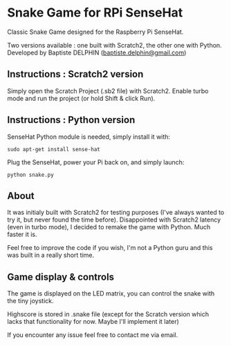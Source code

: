 # Snake Game for RPi SenseHat
Classic Snake Game designed for the Raspberry Pi SenseHat. 

Two versions available : one built with Scratch2, the other one with Python. 
Developed by Baptiste DELPHIN (baptiste.delphin@gmail.com)

## Instructions : Scratch2 version
Simply open the Scratch Project (.sb2 file) with Scratch2.
Enable turbo mode and run the project (or hold Shift & click Run).

## Instructions : Python version 
SenseHat Python module is needed, simply install it with:
```
sudo apt-get install sense-hat
```
Plug the SenseHat, power your Pi back on, and simply launch:
 ```
python snake.py
```

## About
It was initialy built with Scratch2 for testing purposes (I've always wanted to try it, but  never found the time before).
Disappointed with Scratch2 latency (even in turbo mode), I decided to remake the game with Python. Much faster it is.

Feel free to improve the code if you wish, I'm not a Python guru and this was built in a really short time.

## Game display & controls
The game is displayed on the LED matrix, you can control the snake with the tiny joystick.

Highscore is stored in .snake file (except for the Scratch version which lacks that functionality for now. Maybe I'll implement it later)

If you encounter any issue feel free to contact me via email.
